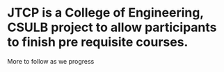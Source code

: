 # JTCP is a College of Engineering, CSULB project to allow participants to finish pre requisite courses.
More to follow as we progress
